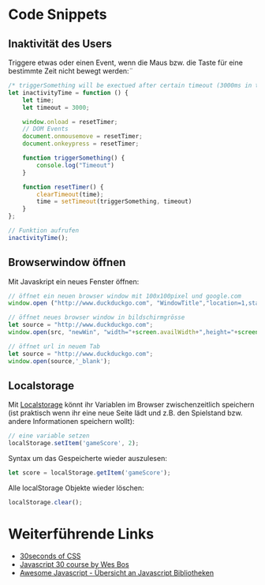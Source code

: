 # Code Snippets

## Inaktivität des Users

Triggere etwas oder einen Event, wenn die Maus bzw. die Taste für eine bestimmte Zeit nicht bewegt werden:¨

```js
/* triggerSomething will be exectued after certain timeout (3000ms in this example) */
let inactivityTime = function () {
    let time;
    let timeout = 3000;

    window.onload = resetTimer;
    // DOM Events
    document.onmousemove = resetTimer;
    document.onkeypress = resetTimer;

    function triggerSomething() {
        console.log("Timeout")
    }

    function resetTimer() {
        clearTimeout(time);
        time = setTimeout(triggerSomething, timeout)
    }
};

// Funktion aufrufen
inactivityTime(); 

```

## Browserwindow öffnen

Mit Javaskript ein neues Fenster öffnen:

```js
// öffnet ein neuen browser window mit 100x100pixel und google.com
window.open ("http://www.duckduckgo.com", "WindowTitle","location=1,status=1,scrollbars=1, width=100,height=100");

// öffnet neues browser window in bildschirmgrösse
let source = "http://www.duckduckgo.com";
window.open(src, "newWin", "width="+screen.availWidth+",height="+screen.availHeight);

// öffnet url in neuem Tab
let source = "http://www.duckduckgo.com";
window.open(source,'_blank');
```
## Localstorage

Mit [Localstorage](https://developer.mozilla.org/en-US/docs/Web/API/Window/localStorage) könnt ihr Variablen im Browser zwischenzeitlich speichern (ist praktisch wenn ihr eine neue Seite lädt und z.B. den Spielstand bzw. andere Informationen speichern wollt):

```js
// eine variable setzen
localStorage.setItem('gameScore', 2);
```

Syntax um das Gespeicherte wieder auszulesen:
```js
let score = localStorage.getItem('gameScore');
```

Alle localStorage Objekte wieder löschen:
```js
localStorage.clear();
```

# Weiterführende Links

  - [30seconds of CSS](https://30-seconds.github.io/30-seconds-of-css/)
  - [Javascript 30 course by Wes Bos](https://javascript30.com)
  - [Awesome Javascript - Übersicht an Javascript Bibliotheken](https://github.com/sorrycc/awesome-javascript#typography)